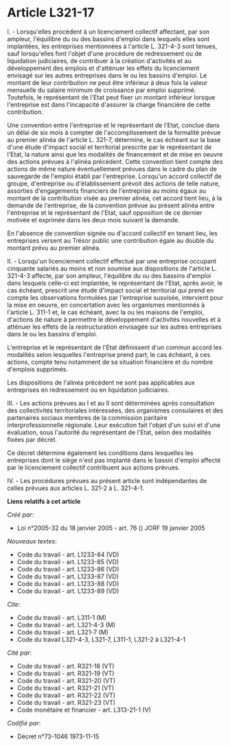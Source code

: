 # Article L321-17

I. - Lorsqu'elles procèdent à un licenciement collectif affectant, par son ampleur, l'équilibre du ou des bassins d'emploi
dans lesquels elles sont implantées, les entreprises mentionnées à l'article L. 321-4-3 sont tenues, sauf lorsqu'elles font
l'objet d'une procédure de redressement ou de liquidation judiciaires, de contribuer à la création d'activités et au
développement des emplois et d'atténuer les effets du licenciement envisagé sur les autres entreprises dans le ou les bassins
d'emploi. Le montant de leur contribution ne peut être inférieur à deux fois la valeur mensuelle du salaire minimum de
croissance par emploi supprimé. Toutefois, le représentant de l'Etat peut fixer un montant inférieur lorsque l'entreprise est
dans l'incapacité d'assurer la charge financière de cette contribution.

Une convention entre l'entreprise et le représentant de l'Etat, conclue dans un délai de six mois à compter de
l'accomplissement de la formalité prévue au premier alinéa de l'article L. 321-7, détermine, le cas échéant sur la base d'une
étude d'impact social et territorial prescrite par le représentant de l'Etat, la nature ainsi que les modalités de
financement et de mise en oeuvre des actions prévues à l'alinéa précédent. Cette convention tient compte des actions de même
nature éventuellement prévues dans le cadre du plan de sauvegarde de l'emploi établi par l'entreprise. Lorsqu'un accord
collectif de groupe, d'entreprise ou d'établissement prévoit des actions de telle nature, assorties d'engagements financiers
de l'entreprise au moins égaux au montant de la contribution visée au premier alinéa, cet accord tient lieu, à la demande de
l'entreprise, de la convention prévue au présent alinéa entre l'entreprise et le représentant de l'Etat, sauf opposition de
ce dernier motivée et exprimée dans les deux mois suivant la demande.

En l'absence de convention signée ou d'accord collectif en tenant lieu, les entreprises versent au Trésor public une
contribution égale au double du montant prévu au premier alinéa.

II. - Lorsqu'un licenciement collectif effectué par une entreprise occupant cinquante salariés au moins et non soumise aux
dispositions de l'article L. 321-4-3 affecte, par son ampleur, l'équilibre du ou des bassins d'emploi dans lesquels celle-ci
est implantée, le représentant de l'Etat, après avoir, le cas échéant, prescrit une étude d'impact social et territorial qui
prend en compte les observations formulées par l'entreprise susvisée, intervient pour la mise en oeuvre, en concertation avec
les organismes mentionnés à l'article L. 311-1 et, le cas échéant, avec la ou les maisons de l'emploi, d'actions de nature à
permettre le développement d'activités nouvelles et à atténuer les effets de la restructuration envisagée sur les autres
entreprises dans le ou les bassins d'emploi.

L'entreprise et le représentant de l'Etat définissent d'un commun accord les modalités selon lesquelles l'entreprise prend
part, le cas échéant, à ces actions, compte tenu notamment de sa situation financière et du nombre d'emplois supprimés.

Les dispositions de l'alinéa précédent ne sont pas applicables aux entreprises en redressement ou en liquidation judiciaires.

III. - Les actions prévues au I et au II sont déterminées après consultation des collectivités territoriales intéressées, des
organismes consulaires et des partenaires sociaux membres de la commission paritaire interprofessionnelle régionale. Leur
exécution fait l'objet d'un suivi et d'une évaluation, sous l'autorité du représentant de l'Etat, selon des modalités fixées
par décret.

Ce décret détermine également les conditions dans lesquelles les entreprises dont le siège n'est pas implanté dans le bassin
d'emploi affecté par le licenciement collectif contribuent aux actions prévues.

IV. - Les procédures prévues au présent article sont indépendantes de celles prévues aux articles L. 321-2 à L. 321-4-1.

**Liens relatifs à cet article**

_Créé par_:

  - Loi n°2005-32 du 18 janvier 2005 - art. 76 () JORF 19 janvier 2005

_Nouveaux textes_:

  - Code du travail - art. L1233-84 (VD)
  - Code du travail - art. L1233-85 (VD)
  - Code du travail - art. L1233-86 (VD)
  - Code du travail - art. L1233-87 (VD)
  - Code du travail - art. L1233-88 (VD)
  - Code du travail - art. L1233-89 (VD)

_Cite_:

  - Code du travail - art. L311-1 (M)
  - Code du travail - art. L321-4-3 (M)
  - Code du travail - art. L321-7 (M)
  - Code du travail L321-4-3, L321-7, L311-1, L321-2 à L321-4-1

_Cité par_:

  - Code du travail - art. R321-18 (VT)
  - Code du travail - art. R321-19 (VT)
  - Code du travail - art. R321-20 (VT)
  - Code du travail - art. R321-21 (VT)
  - Code du travail - art. R321-22 (VT)
  - Code du travail - art. R321-23 (VT)
  - Code monétaire et financier - art. L313-21-1 (V)

_Codifié par_:

  - Décret n°73-1046 1973-11-15

